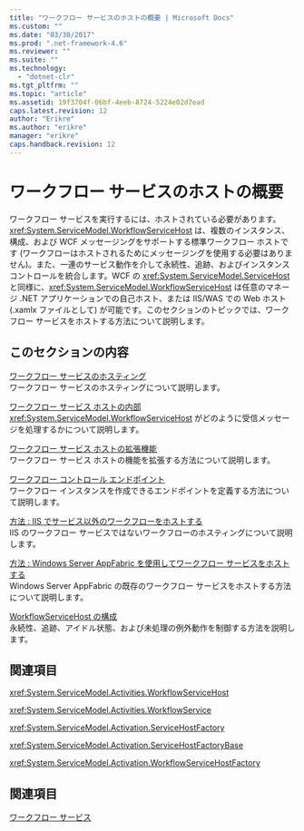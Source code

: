 ```yaml
---
title: "ワークフロー サービスのホストの概要 | Microsoft Docs"
ms.custom: ""
ms.date: "03/30/2017"
ms.prod: ".net-framework-4.6"
ms.reviewer: ""
ms.suite: ""
ms.technology: 
  - "dotnet-clr"
ms.tgt_pltfrm: ""
ms.topic: "article"
ms.assetid: 19f3704f-06bf-4eeb-8724-5224e02d7ead
caps.latest.revision: 12
author: "Erikre"
ms.author: "erikre"
manager: "erikre"
caps.handback.revision: 12
---
```

# ワークフロー サービスのホストの概要
ワークフロー サービスを実行するには、ホストされている必要があります。<xref:System.ServiceModel.WorkflowServiceHost> は、複数のインスタンス、構成、および WCF メッセージングをサポートする標準ワークフロー ホストです \(ワークフローはホストされるためにメッセージングを使用する必要はありません\)。また、一連のサービス動作を介して永続性、追跡、およびインスタンス コントロールを統合します。WCF の <xref:System.ServiceModel.ServiceHost> と同様に、<xref:System.ServiceModel.WorkflowServiceHost> は任意のマネージ .NET アプリケーションでの自己ホスト、または IIS\/WAS での Web ホスト \(.xamlx ファイルとして\) が可能です。このセクションのトピックでは、ワークフロー サービスをホストする方法について説明します。  
  
## このセクションの内容  
 [ワークフロー サービスのホスティング](../../../../docs/framework/wcf/feature-details/hosting-workflow-services.md)  
 ワークフロー サービスのホスティングについて説明します。  
  
 [ワークフロー サービス ホストの内部](../../../../docs/framework/wcf/feature-details/workflow-service-host-internals.md)  
 <xref:System.ServiceModel.WorkflowServiceHost> がどのように受信メッセージを処理するかについて説明します。  
  
 [ワークフロー サービス ホストの拡張機能](../../../../docs/framework/wcf/feature-details/workflow-service-host-extensibility.md)  
 ワークフロー サービス ホストの機能を拡張する方法について説明します。  
  
 [ワークフロー コントロール エンドポイント](../../../../docs/framework/wcf/feature-details/workflow-control-endpoint.md)  
 ワークフロー インスタンスを作成できるエンドポイントを定義する方法について説明します。  
  
 [方法 : IIS でサービス以外のワークフローをホストする](../../../../docs/framework/wcf/feature-details/how-to-host-a-non-service-workflow-in-iis.md)  
 IIS のワークフロー サービスではないワークフローのホスティングについて説明します。  
  
 [方法 : Windows Server AppFabric を使用してワークフロー サービスをホストする](../../../../docs/framework/wcf/feature-details/how-to-host-a-workflow-service-with-windows-server-app-fabric.md)  
 Windows Server AppFabric の既存のワークフロー サービスをホストする方法について説明します。  
  
 [WorkflowServiceHost の構成](../../../../docs/framework/wcf/feature-details/configuring-workflowservicehost.md)  
 永続性、追跡、アイドル状態、および未処理の例外動作を制御する方法を説明します。  
  
## 関連項目  
 <xref:System.ServiceModel.Activities.WorkflowServiceHost>  
  
 <xref:System.ServiceModel.Activities.WorkflowService>  
  
 <xref:System.ServiceModel.Activation.ServiceHostFactory>  
  
 <xref:System.ServiceModel.Activation.ServiceHostFactoryBase>  
  
 <xref:System.ServiceModel.Activation.WorkflowServiceHostFactory>  
  
## 関連項目  
 [ワークフロー サービス](../../../../docs/framework/wcf/feature-details/workflow-services.md)